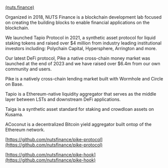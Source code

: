 
[(nuts.finance)](https://www.nuts.finance/)

Organized in 2018, NUTS Finance is a blockchain development lab focused on creating the building blocks to enable financial applications on the blockchain.

  

We launched Tapio Protocol in 2021, a synthetic asset protocol for liquid staking tokens and raised over $4 million from industry leading institutional investors including: Polychain Capital, Hypersphere, Arrington and more.

  

Our latest DeFi protocol, Pike a native cross-chain money market was launched at the end of 2023 and we have raised over $6.4m from our own community and users.

Pike is a natively cross-chain lending market built with Wormhole and Circle on Base.

Tapio is a Ethereum-native liquidity aggregator that serves as the middle layer between LSTs and downstream DeFi applications.

Taiga is a synthetic asset standard for staking and crowdloan assets on Kusama.

ACoconut is a decentralized Bitcoin yield aggregator built ontop of the Ethereum network.

[https://github.com/nutsfinance/pike-protocol](https://github.com/nutsfinance/pike-protocol)

  

[https://github.com/nutsfinance/pike-hook](https://github.com/nutsfinance/pike-hook)
